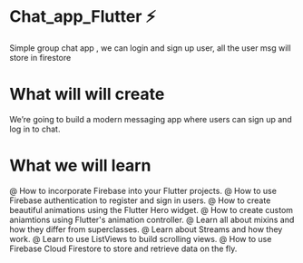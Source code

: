 # Chat_app_Flutter  ⚡️
Simple group chat app , we can login and sign up user, all the user msg will store in firestore


# What will will create
We’re going to build a modern messaging app where users can sign up and log in to chat.





# What we will learn
@ How to incorporate Firebase into your Flutter projects.
@ How to use Firebase authentication to register and sign in users.
@ How to create beautiful animations using the Flutter Hero widget.
@ How to create custom aniamtions using Flutter's animation controller.
@ Learn all about mixins and how they differ from superclasses.
@ Learn about Streams and how they work.
@ Learn to use ListViews to build scrolling views.
@ How to use Firebase Cloud Firestore to store and retrieve data on the fly.
